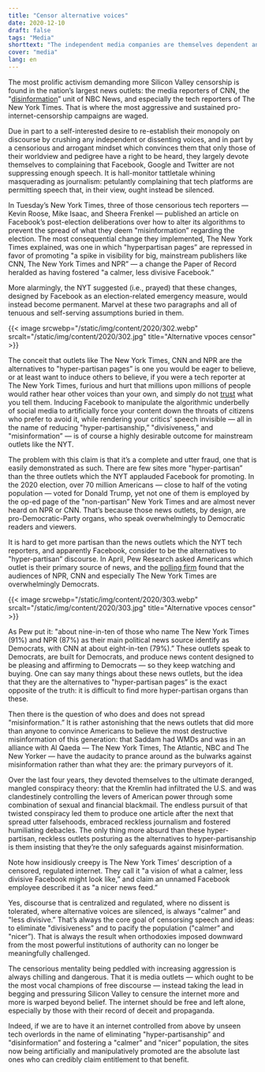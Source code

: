 ```yaml
---
title: "Censor alternative voices"
date: 2020-12-10
draft: false
tags: "Media"
shorttext: "The independent media companies are themselves dependent and close to the state and fake news is evident in many articles. But alternatives should be censored."
cover: "media"
lang: en
---
```


The most prolific activism demanding more Silicon Valley censorship is found in the nation’s largest news outlets: the media reporters of CNN, the "[disinformation](https://greenwald.substack.com/p/the-new-ruling-coalition-opposition "The New Ruling Coalition: Opposition to Afghanistan Withdrawal Shows Its Key Factions")” unit of NBC News, and especially the tech reporters of The New York Times. That is where the most aggressive and sustained pro-internet-censorship campaigns are waged.

Due in part to a self-interested desire to re-establish their monopoly on discourse by crushing any independent or dissenting voices, and in part by a censorious and arrogant mindset which convinces them that only those of their worldview and pedigree have a right to be heard, they largely devote themselves to complaining that Facebook, Google and Twitter are not suppressing enough speech. It is hall-monitor tattletale whining masquerading as journalism: petulantly complaining that tech platforms are permitting speech that, in their view, ought instead be silenced.

In Tuesday’s New York Times, three of those censorious tech reporters — Kevin Roose, Mike Isaac, and Sheera Frenkel — published an article on Facebook’s post-election deliberations over how to alter its algorithms to prevent the spread of what they deem "misinformation” regarding the election. The most consequential change they implemented, The New York Times explained, was one in which "hyperpartisan pages” are repressed in favor of promoting "a spike in visibility for big, mainstream publishers like CNN, The New York Times and NPR” — a change the Paper of Record heralded as having fostered "a calmer, less divisive Facebook.”

More alarmingly, the NYT suggested (i.e., prayed) that these changes, designed by Facebook as an election-related emergency measure, would instead become permanent. Marvel at these two paragraphs and all of tenuous and self-serving assumptions buried in them.

{{< image srcwebp="/static/img/content/2020/302.webp" srcalt="/static/img/content/2020/302.jpg" title="Alternative vpoces censor" >}}

The conceit that outlets like The New York Times, CNN and NPR are the alternatives to "hyper-partisan pages” is one you would be eager to believe, or at least want to induce others to believe, if you were a tech reporter at The New York Times, furious and hurt that millions upon millions of people would rather hear other voices than your own, and simply do not [trust](https://news.gallup.com/poll/321116/americans-remain-distrustful-mass-media.aspx "Americans Remain Distrustful of Mass Media") what you tell them. Inducing Facebook to manipulate the algorithmic underbelly of social media to artificially force your content down the throats of citizens who prefer to avoid it, while rendering your critics’ speech invisible — all in the name of reducing "hyper-partisanship,” "divisiveness,” and "misinformation” — is of course a highly desirable outcome for mainstream outlets like the NYT.

The problem with this claim is that it’s a complete and utter fraud, one that is easily demonstrated as such. There are few sites more "hyper-partisan” than the three outlets which the NYT applauded Facebook for promoting. In the 2020 election, over 70 million Americans — close to half of the voting population — voted for Donald Trump, yet not one of them is employed by the op-ed page of the "non-partisan” New York Times and are almost never heard on NPR or CNN. That’s because those news outlets, by design, are pro-Democratic-Party organs, who speak overwhelmingly to Democratic readers and viewers.

It is hard to get more partisan than the news outlets which the NYT tech reporters, and apparently Facebook, consider to be the alternatives to "hyper-partisan” discourse. In April, Pew Research asked Americans which outlet is their primary source of news, and the [polling firm](https://www.pewresearch.org/fact-tank/2020/04/01/americans-main-sources-for-political-news-vary-by-party-and-age/ "Americans’ main sources for political news vary by party and age") found that the audiences of NPR, CNN and especially The New York Times are overwhelmingly Democrats.

{{< image srcwebp="/static/img/content/2020/303.webp" srcalt="/static/img/content/2020/303.jpg" title="Alternative vpoces censor" >}}

As Pew put it: "about nine-in-ten of those who name The New York Times (91%) and NPR (87%) as their main political news source identify as Democrats, with CNN at about eight-in-ten (79%).” These outlets speak to Democrats, are built for Democrats, and produce news content designed to be pleasing and affirming to Democrats — so they keep watching and buying. One can say many things about these news outlets, but the idea that they are the alternatives to "hyper-partisan pages” is the exact opposite of the truth: it is difficult to find more hyper-partisan organs than these.

Then there is the question of who does and does not spread "misinformation.” It is rather astonishing that the news outlets that did more than anyone to convince Americans to believe the most destructive misinformation of this generation: that Saddam had WMDs and was in an alliance with Al Qaeda — The New York Times, The Atlantic, NBC and The New Yorker — have the audacity to prance around as the bulwarks against misinformation rather than what they are: the primary purveyors of it.

Over the last four years, they devoted themselves to the ultimate deranged, mangled conspiracy theory: that the Kremlin had infiltrated the U.S. and was clandestinely controlling the levers of American power through some combination of sexual and financial blackmail. The endless pursuit of that twisted conspiracy led them to produce one article after the next that spread utter falsehoods, embraced reckless journalism and fostered humiliating debacles. The only thing more absurd than these hyper-partisan, reckless outlets posturing as the alternatives to hyper-partisanship is them insisting that they’re the only safeguards against misinformation.

Note how insidiously creepy is The New York Times’ description of a censored, regulated internet. They call it "a vision of what a calmer, less divisive Facebook might look like,” and claim an unnamed Facebook employee described it as "a nicer news feed.”

Yes, discourse that is centralized and regulated, where no dissent is tolerated, where alternative voices are silenced, is always "calmer” and "less divisive.” That’s always the core goal of censorsing speech and ideas: to eliminate "divisiveness” and to pacify the population ("calmer” and "nicer”). That is always the result when orthodoxies imposed downward from the most powerful institutions of authority can no longer be meaningfully challenged.

The censorious mentality being peddled with increasing aggression is always chilling and dangerous. That it is media outlets — which ought to be the most vocal champions of free discourse — instead taking the lead in begging and pressuring Silicon Valley to censure the internet more and more is warped beyond belief. The internet should be free and left alone, especially by those with their record of deceit and propaganda.

Indeed, if we are to have it an internet controlled from above by unseen tech overlords in the name of eliminating "hyper-partisanship” and "disinformation” and fostering a "calmer” and "nicer” population, the sites now being artificially and manipulatively promoted are the absolute last ones who can credibly claim entitlement to that benefit.
